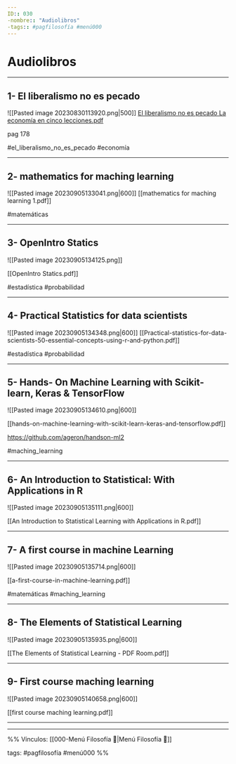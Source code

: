 ```yaml
---
ID:: 030
-nombre:: "Audiolibros"
-tags:: #pagfilosofía #menú000 
---
```

# Audiolibros
___
## 1- El liberalismo no es pecado
![[Pasted image 20230830113920.png|500]]
[El liberalismo no es pecado La economía en cinco lecciones.pdf](obsidian://open?vault=Cerebro&file=000-CEREBRO%20DIGITAL%2FFilosof%C3%ADa%2FANEXOS%2FEl%20liberalismo%20no%20es%20pecado%20La%20economia%20en%20cinco%20lecciones.pdf)

pag 178

#el_liberalismo_no_es_pecado #economía
___
## 2- mathematics for maching learning
![[Pasted image 20230905133041.png|600]]
[[mathematics for maching learning 1.pdf]]

#matemáticas
___
## 3- OpenIntro Statics

![[Pasted image 20230905134125.png]]

[[OpenIntro Statics.pdf]]

#estadística #probabilidad
___
## 4- Practical Statistics for data scientists
![[Pasted image 20230905134348.png|600]]
[[Practical-statistics-for-data-scientists-50-essential-concepts-using-r-and-python.pdf]]

#estadística #probabilidad
___
## 5- Hands- On Machine Learning with Scikit-learn, Keras & TensorFlow
![[Pasted image 20230905134610.png|600]]

[[hands-on-machine-learning-with-scikit-learn-keras-and-tensorflow.pdf]]

https://github.com/ageron/handson-ml2

#maching_learning 
___
## 6- An Introduction to Statistical: With Applications in R

![[Pasted image 20230905135111.png|600]]

[[An Introduction to Statistical Learning with Applications in R.pdf]]

___
## 7- A first course in machine Learning 

![[Pasted image 20230905135714.png|600]]

[[a-first-course-in-machine-learning.pdf]]

#matemáticas #maching_learning 

___
## 8- The Elements of Statistical Learning

![[Pasted image 20230905135935.png|600]]

[[The Elements of Statistical Learning - PDF Room.pdf]]
___
## 9- First course maching learning

![[Pasted image 20230905140658.png|600]]

[[first course maching learning.pdf]]

___
















___

%%
Vínculos:
[[000-Menú Filosofía 📃|Menú Filosofía 📃]]

tags: #pagfilosofía #menú000 
%%